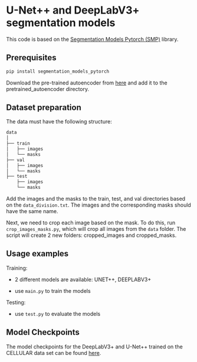 # U-Net++ and DeepLabV3+ segmentation models

This code is based on the [Segmentation Models Pytorch (SMP)](https://github.com/qubvel/segmentation_models.pytorch/tree/master) library.

## Prerequisites

```bash
pip install segmentation_models_pytorch
```

Download the pre-trained autoencoder from [here](https://drive.google.com/file/d/1vxMdSfCnnCA1U1R2OuBOxdAGXBxFWqCN/view?usp=sharing) and add it to the pretrained_autoencoder directory.


## Dataset preparation

The data must have the following structure:

```bash
data
│
├── train
│   ├── images
│   └── masks
├── val
│   ├── images
│   └── masks
├── test
    ├── images
    └── masks
```

Add the images and the masks to the train, test, and val directories based on the `data_division.txt`. The images and the corresponding masks should have the same name.

Next, we need to crop each image based on the mask. To do this, run `crop_images_masks.py`, which will crop all images from the `data` folder. The script will create 2 new folders: cropped_images and cropped_masks.

## Usage examples

Training:

* 2 different models are available: UNET++, DEEPLABV3+
- use `main.py` to train the models

Testing:

- use `test.py` to evaluate the models

## Model Checkpoints

The model checkpoints for the DeepLabV3+ and U-Net++ trained on the CELLULAR data set can be found [here](https://drive.google.com/drive/folders/1d4dgP2NLLR83QRsSNcr5zh9OFS065QaD?usp=sharing).
